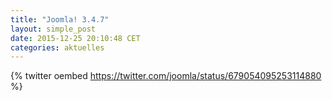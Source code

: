 ```yaml
---
title: "Joomla! 3.4.7"
layout: simple_post
date: 2015-12-25 20:10:48 CET
categories: aktuelles
---
```

{% twitter oembed https://twitter.com/joomla/status/679054095253114880 %}
